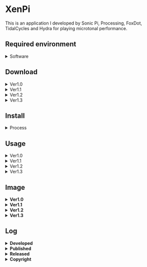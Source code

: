 # XenPi
This is an application I developed by Sonic Pi, Processing, FoxDot, TidalCycles and Hydra for playing microtonal performance.

## Required environment
<details>
  <summary>Software</summary>
<ol>
<li><a href="https://sonic-pi.net/">Sonic Pi</a></li>
<li><a href="https://www.oracle.com/java/technologies/downloads/">Java Environment Runtime 17 </a></li>
<li><a href="https://hydra.ojack.xyz/">Hydra </a><i>(only ver1.2, and no need to install this one since it's online)</i></li>
<li><a href="https://code.visualstudio.com/download">Text Editor like <strong>Visual Studio Code </strong></a><i>(from ver1.3 if you'll create a session with TidalCycles)</i></li>
<li><a href="https://www.haskell.org/downloads/">Haskell </a><i>(from ver1.3 if you'll create a session with TidalCycles)</i></li>
<li>TidalCycles <i>(from ver1.3, these are the installation manuals on <a href=https://tidalcycles.org/docs/getting-started/macos_install">macOS</a>, <a href="https://tidalcycles.org/docs/getting-started/windows_install">Windows</a>, and <a href="https://tidalcycles.org/docs/getting-started/linux_install">Linux</a></i></li>
<li><a href="https://www.python.org/downloads/">Python </a><i>(from ver1.3 if you'll create a session with FoxDot)</i></li>
<li>FoxDot <i>(from ver1.3, this is the installation manual, and please run the code on <a href="https://foxdot.org/installation/">following link</a>)</i></li>
</ol>
</details>

## Download
<details>
  <summary>Ver1.0</summary>
<li><a href="https://github.com/Uchida16104/XenPi/blob/main/ver1.0/XenPi.pde">macOS(Intel 64bit)</a><i> - Just download .pde and .rb files.</i></li>
<li><a href="https://github.com/Uchida16104/XenPi/raw/main/ver1.0/macos-aarch64.zip">macOS(Apple Silicon)</a></li>
<li><a href="https://github.com/Uchida16104/XenPi/raw/main/ver1.0/windows-amd64.zip">Windows(Intel 64bit)</a></li>
<li><a href="https://github.com/Uchida16104/XenPi/raw/main/ver1.0/linux-amd64.zip">Linux(Intel 64bit)</a></li>
<li><a href="https://github.com/Uchida16104/XenPi/raw/main/ver1.0/linux-arm.zip">Linux(Raspberry Pi 32bit</a></li>
<li><a href="https://github.com/Uchida16104/XenPi/raw/main/ver1.0/linux-aarch64.zip">Linux(Raspberry Pi 64bit)</a></li>
</details>
<details>
  <summary>Ver1.1</summary>
<li><a href="https://github.com/Uchida16104/XenPi/blob/main/ver1.1/XenPi.pde">macOS(Intel 64bit)</a><i> - Just download .pde and .rb files.</i></li>
<li><a href="https://github.com/Uchida16104/XenPi/raw/main/ver1.1/macos-aarch64.zip">macOS(Apple Silicon)</a></li>
<li><a href="https://github.com/Uchida16104/XenPi/raw/main/ver1.1/windows-amd64.zip">Windows(Intel 64bit)</a></li>
<li><a href="https://github.com/Uchida16104/XenPi/raw/main/ver1.1/linux-amd64.zip">Linux(Intel 64bit)</a></li>
<li><a href="https://github.com/Uchida16104/XenPi/raw/main/ver1.1/linux-arm.zip">Linux(Raspberry Pi 32bit)</a></li>
<li><a href="https://github.com/Uchida16104/XenPi/raw/main/ver1.1/linux-aarch64.zip">Linux(Raspberry Pi 64bit)</a></li>
</details>
<details>
  <summary>Ver1.2</summary>
<li><a href="https://github.com/Uchida16104/XenPi/blob/main/ver1.2/XenPi.pde">macOS(Intel 64bit)</a><i> - Just download .pde, .rb, and .js files.</i></li>
<li><a href="https://github.com/Uchida16104/XenPi/raw/main/ver1.2/macos-aarch64.zip">macOS(Apple Silicon)</a></li>
<li><a href="https://github.com/Uchida16104/XenPi/raw/main/ver1.2/windows-amd64.zip">Windows(Intel 64bit)</a></li>
<li><a href="https://github.com/Uchida16104/XenPi/raw/main/ver1.2/linux-amd64.zip">Linux(Intel 64bit)</a></li>
<li><a href="https://github.com/Uchida16104/XenPi/raw/main/ver1.2/linux-arm.zip">Linux(Raspberry Pi 32bit)</a></li>
<li><a href="https://github.com/Uchida16104/XenPi/raw/main/ver1.2/linux-aarch64.zip">Linux(Raspberry Pi 64bit)</a></li>
</details>
<details>
  <summary>Ver1.3</summary>
<li><a href="https://github.com/Uchida16104/XenPi/blob/main/ver1.3/XenPi.pde">macOS(Intel 64bit)</a><i> - Just download .pde, .rb, .tidal, .py, and .orca files.</i></li>
<li><a href="https://github.com/Uchida16104/XenPi/raw/main/ver1.3/macos-aarch64.zip">macOS(Apple Silicon)</a></li>
<li><a href="https://github.com/Uchida16104/XenPi/raw/main/ver1.3/windows-amd64.zip">Windows(Intel 64bit)</a></li>
<li><a href="https://github.com/Uchida16104/XenPi/raw/main/ver1.3/linux-amd64.zip">Linux(Intel 64bit)</a></li>
<li><a href="https://github.com/Uchida16104/XenPi/raw/main/ver1.3/linux-arm.zip">Linux(Raspberry Pi 32bit)</a></li>
<li><a href="https://github.com/Uchida16104/XenPi/raw/main/ver1.3/linux-aarch64.zip">Linux(Raspberry Pi 64bit)</a></li>
</details>


## Install
<details>
  <summary>Process</summary>
  <ol>
    <li>Re-unzip the downloaded .zip file with the contents according to your operating system.</li>
    <li>Then, run the executable file (.exe, .app, .sh), do "XenPi.rb" file on Sonic Pi, and do the code of "XenPi.js" after copying and pasting it on hydra (from ver1.2).</li>
  </ol>
</details>

## Usage
<details>
  <summary>Ver1.0</summary>
1. Processing
<ul>
<li>Synth - means value of synth names on Sonic Pi.</li>
<li>Amp - means amp value on Sonic Pi.</li>
<li>Pan - means pan value on Sonic Pi.</li>
<li>Attack - means attack value on Sonic Pi.</li>
<li>Decay - means decay value on Sonic Pi.</li>
<li>Sustain - means sustain value on Sonic Pi.</li>
<li>Release - means release value on Sonic Pi.</li>
<li>Edo - means Edo value on Sonic Pi (Edo means Equal Division of the Octave, and microtonal tuning).</li>
<li>Number - means what number of the microtonal is playing.</li>
<li>Chord - means value of chord names when "Mode" value shows 1.</li>
<li>Scale - means value of scale names when "Mode" value shows 2.</li>
<li>Time - means how much interval separates the sounds.</li>
<li>Mode - means when value 0 is "Note", 1 is "Chord", 2 is "Scale", and can select performance type.</li>
</ul>
2. Sonic Pi
<ul>
<li><i>Just load "XenPi.rb" and run it on Sonic Pi as above.</i></li>
</ul>
</details>
<details>
  <summary>Ver1.1</summary>
1. Processing (Additional changes)
<ul>
<li>Effect - means value of effect names on Sonic Pi.</li>
<li>Mix - means value of effect volume.</li>
<li>Division - means the value specified by "Beat" is separated by which value.</li>
<li>Beat - means how many beats to adjust the rhythm.</li>
<li>Step - means how much degree of rhythmic complexity.</li>
<li>Tone - means the kind of bass drum(:bd), snare drum(:sn), and drums(:drums) tone on Sonic Pi.</li>
<li><i>1~8</i> - means the volume of the nth beat.</li>
<li><i><strong>(Deleted function of "Scale" on "Synth" and added to change just like a techno machine compare with ver1.0.)</strong></i></li>
</ul>
2. Sonic Pi
<ul>
<li><i>Just load "XenPi.rb" and run it on Sonic Pi as above. <strong>(The file is changed!)</strong></i></li>
</ul>
</details>
<details>
  <summary>Ver1.2</summary>
1. Processing (Additional changes)
<ul>
<li>Group - means the kind of sample.</li>
<li>Order - means the number of sample group.</li>
<li>Speed - means the rate of sample.</li>
<li>Tuning(1~4) - Tuning1 corresponds the tuning of Synth1. Tuning2 corresponds the tuning of Synth2. Tuning3 correspond the beginning tuning of Synth3 and Tuning4 correspond the terminal tuning of Synth3.</li>
<li>Bpm - means to adjust loop(:loop) tempo.</li>
<li>Red - means to adjust the red ratio including background color.</li>
<li>Green - means to adjust the green ratio including background color.</li>
<li>Blue - means to adjust the blue ratio including background color.</li>
</ul>
2. Sonic Pi
<ul>
<li><i>Just load "XenPi.rb" and run it on Sonic Pi as above. <strong>(The file is changed!)</strong></i></li>
</ul>
3. Hydra
<ul>
<li><i>Just run "XenPi.js" code and run it on Hydra as above.</i></li>
</ul>
</details>
<details>
  <summary>Ver1.3</summary>
1. Processing (Additional changes)
<ul>
<li>Channel - means midi channel.</li>
<li>Value - means midi control value.</li>
<li>Speed - means the rate of sample.</li>
<li>Tuning(1~4) - Tuning1 corresponds the tuning of Synth1. Tuning2 corresponds the tuning of Synth2. Tuning3 correspond the beginning tuning of Synth3 and Tuning4 correspond the terminal tuning of Synth3.</li>
<li>hat - is changed from <i>loop</i>.</li>
</ul>
2. Sonic Pi
<ul>
<li><i>Just load "XenPi.rb" and run it on Sonic Pi as above. <strong>(The file is changed!)</strong></i></li>
</ul>
3. Hydra
<ul>
<li><i>Click anywhere in XenPi to jump hydra link, and can create a session. <strong>(It's recommended to operate XenPi knobs or sliders by mouse wheel)</i></li>
</ul>
4. FoxDot
<ul>
<li><i>Just load "XenPi.py" and run it on FoxDot as above.</i></li>
</ul>
5. TidalCycles
<ul>
<li><i>Just load "XenPi.tidal" and run it on TidalCycles as above.</i></li>
</ul>
6. SuperCollider
<ul>
<li><i>Just load "XenPi-T.sc" or "XenPi-F.sc" and run it on SuperCollider as above.</i></li>
</ul>
</details>
  
## Image
<details>
  <summary>Ver1.0</summary>
<img src="ver1.0/XenPi-P.png"/>
</details>
<details>
  <summary>Ver1.1</summary>
<img src="ver1.1/XenPi-P.png"/>
</details>
<details>
  <summary>Ver1.2</summary>
<img src="ver1.2/XenPi-P.png"/>
</details>
<details>
  <summary>Ver1.3</summary>
<img src="ver1.3/XenPi-P.png"/>
</details>

## Log
<details>
  <summary>Developed</summary>
  on 25th, May, 2023
</details>
<details>
  <summary>Published</summary>
  on 26th, May, 2023
</details>
<details>
  <summary>Released</summary>
  on 2nd, Sep, 2023
</details>
<details>
  <summary>Copyright</summary>
  by Hirotoshi Uchida
</details>
